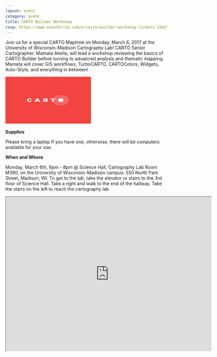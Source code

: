 ```yaml
---
layout: event
category: event
title: CARTO Builder Workshop
rsvp: https://www.eventbrite.com/e/carto-builder-workshop-tickets-32425230738
---
```


Join us for a special CARTO Maptime on Monday, March 6, 2017 at the University of Wisconsin-Madison Cartography Lab! CARTO Senior Cartographer, Mamata Akella, will lead a workshop reviewing the basics of CARTO Builder before turning to advanced analysis and thematic mapping. Mamata will cover GIS workflows, TurboCARTO, CARTOColors, Widgets, Auto-Style, and everything in between!


<img src="./img/carto.png">

**Supplies**

Please bring a laptop if you have one, otherwise, there will be computers available for your use.

<!-- **Pizza!!!**

There will be free pizza donated by [Carto](https://carto.com/)! Please RSVP so we know how much pizza to get! -->

**When and Where**

Monday, March 6th, 6pm - 8pm @ Science Hall, Cartography Lab Room M390, on the University of Wisconsin-Madison campus: 550 North Park Street, Madison, WI. To get to the lab, take the elevator or stairs to the 3rd floor of Science Hall. Take a right and walk to the end of the hallway. Take the stairs on the left to reach the cartography lab.

<iframe src="https://drive.google.com/open?id=1Sfqz4cXpPnTwumR5DPpIkbr-Y9Y&usp=sharing" width="640" height="480"></iframe>
